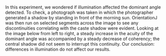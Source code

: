 In this experiment, we wondered if illumination affected the dominant angle detected.  To check, a photograph was taken in which the photographer generated a shadow by standing in front of the morning sun. OrientationJ was then run on selected segments across the image to see any discontinuities correlating with the caste shadow were evident.  Looking at the image below from left to right, a steady increase in the acuity of the dominant angle was accompanied by a steady decrease of coherency; the central shadow did not seem to interrupt this continuity.  Our conclusion:  differences in illumination do not affect our results. 
